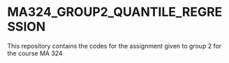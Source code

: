 # MA324_GROUP2_QUANTILE_REGRESSION
This repository contains the codes for the assignment given to group 2 for the course MA 324
